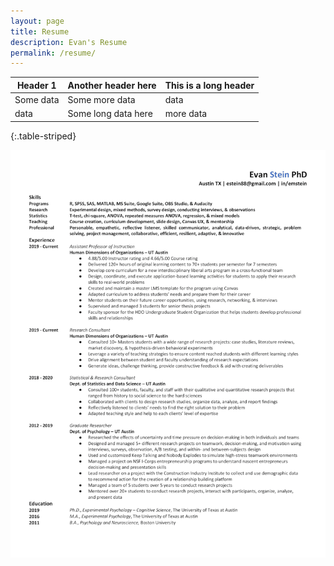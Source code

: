 ```yaml
---
layout: page
title: Resume
description: Evan's Resume
permalink: /resume/
---
```



| Header 1  | Another header here | This is a long header |
| --------  | ------------------- | --------------------- |
| Some data | Some more data      | data                  | 
| data      | Some long data here | more data             | 
{:.table-striped}

![Resume](/assets/img/EvanStein_Resume-Git-1.png)
